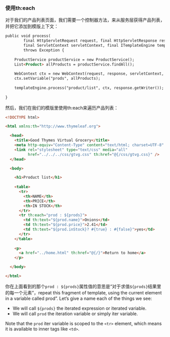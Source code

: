 ### 使用th:each

对于我们的产品列表页面，我们需要一个控制器方法，来从服务层获得产品列表，并把它添加到模版上下文：
```html
public void process(
        final HttpServletRequest request, final HttpServletResponse response,
        final ServletContext servletContext, final ITemplateEngine templateEngine)
        throws Exception {
    
    ProductService productService = new ProductService();
    List<Product> allProducts = productService.findAll(); 
    
    WebContext ctx = new WebContext(request, response, servletContext, request.getLocale());
    ctx.setVariable("prods", allProducts);
    
    templateEngine.process("product/list", ctx, response.getWriter());
    
}
```
然后，我们在我们的模版里使用th:each来遍历产品列表：
```html
<!DOCTYPE html>

<html xmlns:th="http://www.thymeleaf.org">

  <head>
    <title>Good Thymes Virtual Grocery</title>
    <meta http-equiv="Content-Type" content="text/html; charset=UTF-8" />
    <link rel="stylesheet" type="text/css" media="all" 
          href="../../../css/gtvg.css" th:href="@{/css/gtvg.css}" />
  </head>

  <body>

    <h1>Product list</h1>
  
    <table>
      <tr>
        <th>NAME</th>
        <th>PRICE</th>
        <th>IN STOCK</th>
      </tr>
      <tr th:each="prod : ${prods}">
        <td th:text="${prod.name}">Onions</td>
        <td th:text="${prod.price}">2.41</td>
        <td th:text="${prod.inStock}? #{true} : #{false}">yes</td>
      </tr>
    </table>
  
    <p>
      <a href="../home.html" th:href="@{/}">Return to home</a>
    </p>

  </body>

</html>
```
你在上面看到的那个`prod : ${prods}`属性值的意思是“对于求值`${prods}`结果里的每一个元素”，repeat this fragment of template, using the current element in a variable called prod”. Let’s give a name each of the things we see:

- We will call `${prods}` the iterated expression or iterated variable.
- We will call `prod` the iteration variable or simply iter variable.

Note that the `prod` iter variable is scoped to the `<tr>` element, which means it is available to inner tags like `<td>`.